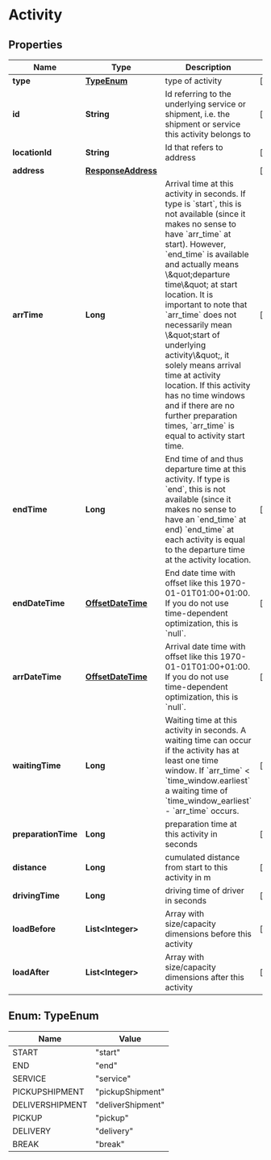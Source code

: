 # Activity

## Properties
Name | Type | Description | Notes
------------ | ------------- | ------------- | -------------
**type** | [**TypeEnum**](#TypeEnum) | type of activity |  [optional]
**id** | **String** | Id referring to the underlying service or shipment, i.e. the shipment or service this activity belongs to |  [optional]
**locationId** | **String** | Id that refers to address |  [optional]
**address** | [**ResponseAddress**](ResponseAddress.md) |  |  [optional]
**arrTime** | **Long** | Arrival time at this activity in seconds. If type is &#x60;start&#x60;, this is not available (since it makes no sense to have &#x60;arr_time&#x60; at start). However, &#x60;end_time&#x60; is available and actually means \\\&quot;departure time\\\&quot; at start location. It is important to note that &#x60;arr_time&#x60; does not necessarily mean \\\&quot;start of underlying activity\\\&quot;, it solely means arrival time at activity location. If this activity has no time windows and if there are no further preparation times, &#x60;arr_time&#x60; is equal to activity start time. |  [optional]
**endTime** | **Long** | End time of and thus departure time at this activity. If type is &#x60;end&#x60;, this is not available (since it makes no sense to have an &#x60;end_time&#x60; at end) &#x60;end_time&#x60; at each activity is equal to the departure time at the activity location. |  [optional]
**endDateTime** | [**OffsetDateTime**](OffsetDateTime.md) | End date time with offset like this 1970-01-01T01:00+01:00. If you do not use time-dependent optimization, this is &#x60;null&#x60;. |  [optional]
**arrDateTime** | [**OffsetDateTime**](OffsetDateTime.md) | Arrival date time with offset like this 1970-01-01T01:00+01:00. If you do not use time-dependent optimization, this is &#x60;null&#x60;. |  [optional]
**waitingTime** | **Long** | Waiting time at this activity in seconds. A waiting time can occur if the activity has at least one time window. If &#x60;arr_time&#x60; &lt; &#x60;time_window.earliest&#x60; a waiting time of &#x60;time_window_earliest&#x60; - &#x60;arr_time&#x60; occurs. |  [optional]
**preparationTime** | **Long** | preparation time at this activity in seconds |  [optional]
**distance** | **Long** | cumulated distance from start to this activity in m |  [optional]
**drivingTime** | **Long** | driving time of driver in seconds |  [optional]
**loadBefore** | **List&lt;Integer&gt;** | Array with size/capacity dimensions before this activity |  [optional]
**loadAfter** | **List&lt;Integer&gt;** | Array with size/capacity dimensions after this activity |  [optional]

<a name="TypeEnum"></a>
## Enum: TypeEnum
Name | Value
---- | -----
START | &quot;start&quot;
END | &quot;end&quot;
SERVICE | &quot;service&quot;
PICKUPSHIPMENT | &quot;pickupShipment&quot;
DELIVERSHIPMENT | &quot;deliverShipment&quot;
PICKUP | &quot;pickup&quot;
DELIVERY | &quot;delivery&quot;
BREAK | &quot;break&quot;
